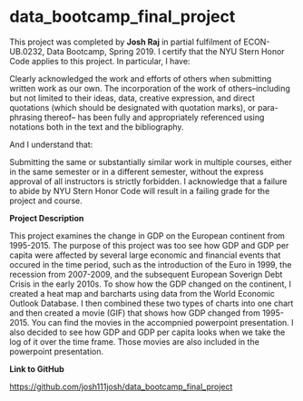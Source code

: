 # data_bootcamp_final_project

This project was completed by **Josh Raj** in partial fulfilment of ECON-UB.0232, Data Bootcamp, Spring 2019. I certify that the NYU Stern Honor Code applies to this project. In particular, I have:

Clearly acknowledged the work and efforts of others when submitting written work as our own. The incorporation of the work of others–including but not limited to their ideas, data, creative expression, and direct quotations (which should be designated with quotation marks), or para- phrasing thereof– has been fully and appropriately referenced using notations both in the text and the bibliography.

And I understand that:

Submitting the same or substantially similar work in multiple courses, either in the same semester or in a different semester, without the express approval of all instructors is strictly forbidden.
I acknowledge that a failure to abide by NYU Stern Honor Code will result in a failing grade for the project and course.

**Project Description**


This project examines the change in GDP on the European continent from 1995-2015. The purpose of this project was too see how GDP and GDP per capita were affected by several large economic and financial events that occured in the time period, such as the introduction of the Euro in 1999, the recession from 2007-2009, and the subsequent European Soverign Debt Crisis in the early 2010s. To show how the GDP changed on the continent, I created a heat map and barcharts using data from the World Economic Outlook Database. I then combined these two types of charts into one chart and then created a movie (GIF) that shows how GDP changed from 1995-2015. You can find the movies in the accompnied powerpoint presentation. I also decided to see how GDP and GDP per capita looks when we take the log of it over the time frame. Those movies are also included in the powerpoint presentation. 


**Link to GitHub**

https://github.com/josh111josh/data_bootcamp_final_project
